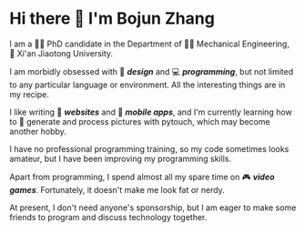 # Hi there 👋 I'm Bojun Zhang

I am a 👨‍🎓 PhD candidate in the Department of 👨‍🔧 Mechanical Engineering, 🏫 Xi'an Jiaotong University.

I am morbidly obsessed with 📐 **_design_** and 💻 **_programming_**, but not limited to any particular language or environment. All the interesting things are in my recipe.

I like writing 📰 **_websites_** and 📱 **_mobile apps_**, and I'm currently learning how to 🎨 generate and process pictures with pytouch, which may become another hobby.

I have no professional programming training, so my code sometimes looks amateur, but I have been improving my programming skills.

Apart from programming, I spend almost all my spare time on 🎮 **_video games_**. Fortunately, it doesn't make me look fat or nerdy.

At present, I don't need anyone's sponsorship, but I am eager to make some friends to program and discuss technology together.
